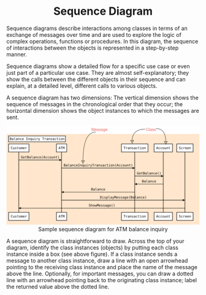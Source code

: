 <h1 align="center">Sequence Diagram</h1>

Sequence diagrams describe interactions among classes in terms of an exchange of messages over time and are used to explore the logic of complex operations, functions or procedures. In this diagram, the sequence of interactions between the objects is represented in a step-by-step manner.

Sequence diagrams show a detailed flow for a specific use case or even just part of a particular use case. They are almost self-explanatory; they show the calls between the different objects in their sequence and can explain, at a detailed level, different calls to various objects.

A sequence diagram has two dimensions: The vertical dimension shows the sequence of messages in the chronological order that they occur; the horizontal dimension shows the object instances to which the messages are sent.

<p align="center">
    <img src="./../support_images/sequence-diagram.svg" alt="Sequence Diagram">
    <br />
    Sample sequence diagram for ATM balance inquiry
</p>

A sequence diagram is straightforward to draw. Across the top of your diagram, identify the class instances (objects) by putting each class instance inside a box (see above figure). If a class instance sends a message to another class instance, draw a line with an open arrowhead pointing to the receiving class instance and place the name of the message above the line. Optionally, for important messages, you can draw a dotted line with an arrowhead pointing back to the originating class instance; label the returned value above the dotted line.
